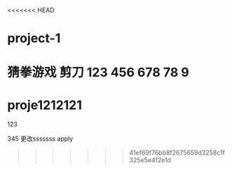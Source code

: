 <<<<<<< HEAD
# project-1
猜拳游戏
剪刀
123
456
678
78 9
=======
# proje1212121

123

345
更改sssssss
apply
>>>>>>> 41ef69f76bb8f2675659d3258c1f325e5e4f2e1d
